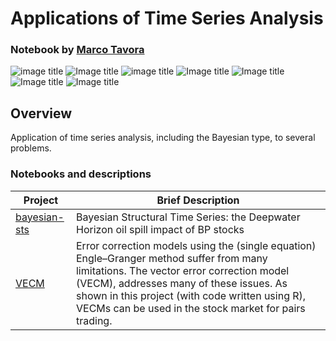 # Applications of Time Series Analysis

### Notebook by [Marco Tavora](http://www.marcotavora.me)

![image title](https://img.shields.io/badge/python-v3.6-blue.svg) ![Image title](https://img.shields.io/badge/R-v3.5.0-green.svg) ![image title](https://img.shields.io/badge/keras-v2.1.5-green.svg) ![Image title](https://img.shields.io/badge/sklearn-0.19.1-read.svg) ![Image title](https://img.shields.io/badge/pandas-0.22.0-read.svg) ![Image title](https://img.shields.io/badge/matplotlib-v2.1.2-blue.svg) ![Image title](https://img.shields.io/badge/CausalImpact-v1.2.1-blue.svg) 

## Overview

Application of time series analysis, including the Bayesian type, to several problems. 

### Notebooks and descriptions
| Project | Brief Description |
|--------------------------------------------------------------------------------------------------------------|-------------------------------------------------------------------------------------------------------------------------------------------------------------------|
| [bayesian-sts](https://github.com/marcotav/time-series/blob/master/bstm/notebooks/bayesian-sts.ipynb) | Bayesian Structural Time Series: the Deepwater Horizon oil spill impact of BP stocks|
| [VECM](https://github.com/marcotav/time-series/blob/master/vecm/notebooks/VECM.ipynb) | Error correction models using the (single equation) Engle–Granger method suffer from many limitations. The vector error correction model (VECM),  addresses many of these issues. As shown in this project (with code written using R), VECMs can be used in the stock market for pairs trading.|
